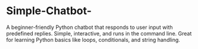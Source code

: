 # Simple-Chatbot-
A beginner-friendly Python chatbot that responds to user input with predefined replies. Simple, interactive, and runs in the command line. Great for learning Python basics like loops, conditionals, and string handling.
